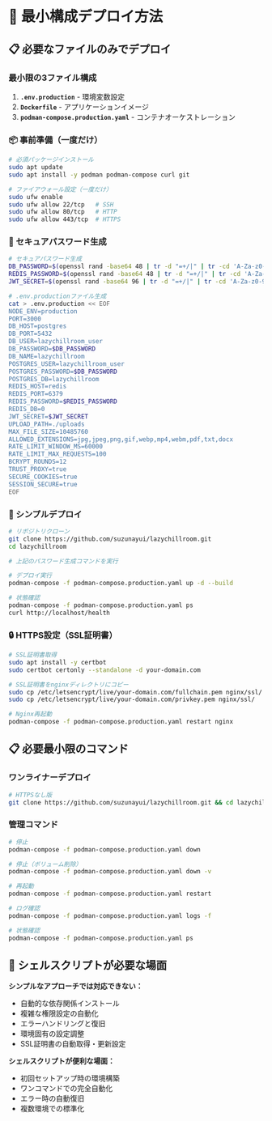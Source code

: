 # 🚀 最小構成デプロイ方法

## 📋 必要なファイルのみでデプロイ

### 最小限の3ファイル構成

1. **`.env.production`** - 環境変数設定
2. **`Dockerfile`** - アプリケーションイメージ
3. **`podman-compose.production.yaml`** - コンテナオーケストレーション

### 📦 事前準備（一度だけ）

```bash
# 必須パッケージインストール
sudo apt update
sudo apt install -y podman podman-compose curl git

# ファイアウォール設定（一度だけ）
sudo ufw enable
sudo ufw allow 22/tcp   # SSH
sudo ufw allow 80/tcp   # HTTP
sudo ufw allow 443/tcp  # HTTPS
```

### 🔐 セキュアパスワード生成

```bash
# セキュアパスワード生成
DB_PASSWORD=$(openssl rand -base64 48 | tr -d "=+/|" | tr -cd 'A-Za-z0-9' | cut -c1-32)
REDIS_PASSWORD=$(openssl rand -base64 48 | tr -d "=+/|" | tr -cd 'A-Za-z0-9' | cut -c1-32)
JWT_SECRET=$(openssl rand -base64 96 | tr -d "=+/|" | tr -cd 'A-Za-z0-9' | cut -c1-64)

# .env.productionファイル生成
cat > .env.production << EOF
NODE_ENV=production
PORT=3000
DB_HOST=postgres
DB_PORT=5432
DB_USER=lazychillroom_user
DB_PASSWORD=$DB_PASSWORD
DB_NAME=lazychillroom
POSTGRES_USER=lazychillroom_user
POSTGRES_PASSWORD=$DB_PASSWORD
POSTGRES_DB=lazychillroom
REDIS_HOST=redis
REDIS_PORT=6379
REDIS_PASSWORD=$REDIS_PASSWORD
REDIS_DB=0
JWT_SECRET=$JWT_SECRET
UPLOAD_PATH=./uploads
MAX_FILE_SIZE=10485760
ALLOWED_EXTENSIONS=jpg,jpeg,png,gif,webp,mp4,webm,pdf,txt,docx
RATE_LIMIT_WINDOW_MS=60000
RATE_LIMIT_MAX_REQUESTS=100
BCRYPT_ROUNDS=12
TRUST_PROXY=true
SECURE_COOKIES=true
SESSION_SECURE=true
EOF
```

### 🚀 シンプルデプロイ

```bash
# リポジトリクローン
git clone https://github.com/suzunayui/lazychillroom.git
cd lazychillroom

# 上記のパスワード生成コマンドを実行

# デプロイ実行
podman-compose -f podman-compose.production.yaml up -d --build

# 状態確認
podman-compose -f podman-compose.production.yaml ps
curl http://localhost/health
```

### 🔒 HTTPS設定（SSL証明書）

```bash
# SSL証明書取得
sudo apt install -y certbot
sudo certbot certonly --standalone -d your-domain.com

# SSL証明書をnginxディレクトリにコピー
sudo cp /etc/letsencrypt/live/your-domain.com/fullchain.pem nginx/ssl/
sudo cp /etc/letsencrypt/live/your-domain.com/privkey.pem nginx/ssl/

# Nginx再起動
podman-compose -f podman-compose.production.yaml restart nginx
```

## 📋 必要最小限のコマンド

### ワンライナーデプロイ

```bash
# HTTPSなし版
git clone https://github.com/suzunayui/lazychillroom.git && cd lazychillroom && DB_PASSWORD=$(openssl rand -base64 48 | tr -d "=+/|" | tr -cd 'A-Za-z0-9' | cut -c1-32) && REDIS_PASSWORD=$(openssl rand -base64 48 | tr -d "=+/|" | tr -cd 'A-Za-z0-9' | cut -c1-32) && JWT_SECRET=$(openssl rand -base64 96 | tr -d "=+/|" | tr -cd 'A-Za-z0-9' | cut -c1-64) && sed -e "s/CHANGE_THIS_IN_PRODUCTION/$DB_PASSWORD/g" -e "s/CHANGE_THIS_TO_VERY_LONG_RANDOM_STRING_IN_PRODUCTION/$JWT_SECRET/g" .env.example > .env.production && sed -i "s/REDIS_PASSWORD=CHANGE_THIS_IN_PRODUCTION/REDIS_PASSWORD=$REDIS_PASSWORD/" .env.production && podman-compose -f podman-compose.production.yaml up -d --build
```

### 管理コマンド

```bash
# 停止
podman-compose -f podman-compose.production.yaml down

# 停止（ボリューム削除）
podman-compose -f podman-compose.production.yaml down -v

# 再起動
podman-compose -f podman-compose.production.yaml restart

# ログ確認
podman-compose -f podman-compose.production.yaml logs -f

# 状態確認
podman-compose -f podman-compose.production.yaml ps
```

## 🎯 シェルスクリプトが必要な場面

**シンプルなアプローチでは対応できない：**
- 自動的な依存関係インストール
- 複雑な権限設定の自動化
- エラーハンドリングと復旧
- 環境固有の設定調整
- SSL証明書の自動取得・更新設定

**シェルスクリプトが便利な場面：**
- 初回セットアップ時の環境構築
- ワンコマンドでの完全自動化
- エラー時の自動復旧
- 複数環境での標準化

